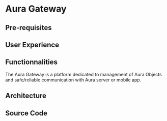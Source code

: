 # Aura Gateway

## Pre-requisites

## User Experience

## Functionnalities

The Aura Gateway is a platform dedicated to management of Aura Objects and safe/reliable communication with Aura server or mobile app.

## Architecture

## Source Code



